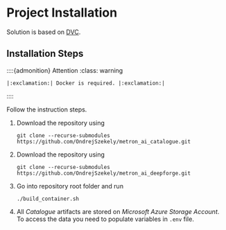 # Project Installation

Solution is based on [DVC](https://dvc.org/).

## Installation Steps

::::{admonition} Attention
:class: warning

```{eval-rst}
|:exclamation:| Docker is required. |:exclamation:|
```
::::


Follow the instruction steps.

1. Download the repository using
    ```shell
    git clone --recurse-submodules https://github.com/OndrejSzekely/metron_ai_catalogue.git
    ```
2. Download the repository using
    ```shell
    git clone --recurse-submodules https://github.com/OndrejSzekely/metron_ai_deepforge.git
    ```
3. Go into repository root folder and run
    ```shell
    ./build_container.sh
    ```
4. All *Catalogue* artifacts are stored on *Microsoft Azure Storage Account*. To access the data you need to populate
    variables in `.env` file.
